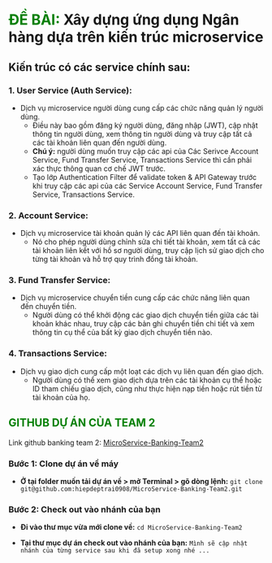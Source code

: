 # <font color="green">ĐỀ BÀI:</font> Xây dựng ứng dụng Ngân hàng dựa trên kiến trúc microservice

## Kiến trúc có các service chính sau:

### 1. User Service (Auth Service):

-   Dịch vụ microservice người dùng cung cấp các chức năng quản lý người dùng.
    -   Điều này bao gồm đăng ký người dùng, đăng nhập (JWT), cập nhật thông tin người dùng, xem thông tin người dùng và truy cập tất cả các tài khoản liên quan đến người dùng.
    -   **Chú ý:** người dùng muốn truy cập các api của Các Serivce Account Service, Fund Transfer Service, Transactions Service thì cần phải xác thực thông quan cơ chế JWT trước.
    -   Tạo lớp Authentication Filter để validate token & API Gateway trước khi truy cập các api của các Service Account Service, Fund Transfer Service, Transactions Service.

### 2. Account Service:

-   Dịch vụ microservice tài khoản quản lý các API liên quan đến tài khoản.
    -   Nó cho phép người dùng chỉnh sửa chi tiết tài khoản, xem tất cả các tài khoản liên kết với hồ sơ người dùng, truy cập lịch sử giao dịch cho từng tài khoản và hỗ trợ quy trình đồng tài khoản.

### 3. Fund Transfer Service:

-   Dịch vụ microservice chuyển tiền cung cấp các chức năng liên quan đến chuyển tiền.
    -   Người dùng có thể khởi động các giao dịch chuyển tiền giữa các tài khoản khác nhau, truy cập các bản ghi chuyển tiền chi tiết và xem thông tin cụ thể của bất kỳ giao dịch chuyển tiền nào.

### 4. Transactions Service:

-   Dịch vụ giao dịch cung cấp một loạt các dịch vụ liên quan đến giao dịch.
    -   Người dùng có thể xem giao dịch dựa trên các tài khoản cụ thể hoặc ID tham chiếu giao dịch, cũng như thực hiện nạp tiền hoặc rút tiền từ tài khoản của họ.

## <font color="green">GITHUB DỰ ÁN CỦA TEAM 2</font>

Link github banking team 2: [MicroService-Banking-Team2](https://github.com/hiepdeptrai0908/MicroService-Banking-Team2)

### Bước 1: Clone dự án về máy
- **Ở tại folder muốn tải dự án về > mở Terminal > gõ dòng lệnh:**
  `git clone git@github.com:hiepdeptrai0908/MicroService-Banking-Team2.git`

### Bước 2: Check out vào nhánh của bạn
- **Đi vào thư mục vừa mới clone về:**
  `cd MicroService-Banking-Team2`

- **Tại thư mục dự án check out vào nhánh của bạn:**
  `Mình sẽ cập nhật nhánh của từng service sau khi đã setup xong nhé ...`
